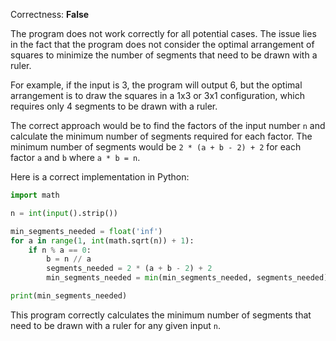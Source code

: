 Correctness: **False**

The program does not work correctly for all potential cases. The issue lies in the fact that the program does not consider the optimal arrangement of squares to minimize the number of segments that need to be drawn with a ruler.

For example, if the input is 3, the program will output 6, but the optimal arrangement is to draw the squares in a 1x3 or 3x1 configuration, which requires only 4 segments to be drawn with a ruler.

The correct approach would be to find the factors of the input number `n` and calculate the minimum number of segments required for each factor. The minimum number of segments would be `2 * (a + b - 2) + 2` for each factor `a` and `b` where `a * b = n`.

Here is a correct implementation in Python:

```python
import math

n = int(input().strip())

min_segments_needed = float('inf')
for a in range(1, int(math.sqrt(n)) + 1):
    if n % a == 0:
        b = n // a
        segments_needed = 2 * (a + b - 2) + 2
        min_segments_needed = min(min_segments_needed, segments_needed)

print(min_segments_needed)
```

This program correctly calculates the minimum number of segments that need to be drawn with a ruler for any given input `n`.